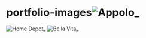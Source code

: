 # portfolio-images![Appolo_](https://user-images.githubusercontent.com/97446064/165774716-5d9bb15d-d271-4281-a0c2-0925f15b098a.png)
![Home Depot_](https://user-images.githubusercontent.com/97446064/165774766-986eb88f-d046-4e16-b55e-e281ab5ccf00.png)
![Bella Vita_](https://user-images.githubusercontent.com/97446064/165774785-d68d36fd-2941-4fd0-8090-fe4665eceb17.png)
